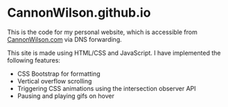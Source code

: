 # CannonWilson.github.io

This is the code for my personal website, which is accessible from [CannonWilson.com](http://cannonwilson.com/) via DNS forwarding.

This site is made using HTML/CSS and JavaScript. I have implemented the following features:
- CSS Bootstrap for formatting
- Vertical overflow scrolling
- Triggering CSS animations using the intersection observer API
- Pausing and playing gifs on hover

